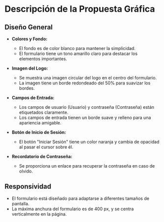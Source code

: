 # Descripción de la Propuesta Gráfica

## Diseño General
- **Colores y Fondo:**
  - El fondo es de color blanco para mantener la simplicidad.
  - El formulario tiene un tono amarillo claro  para destacar los elementos importantes.

- **Imagen del Logo:**
  - Se muestra una imagen circular del logo en el centro del formulario.
  - La imagen tiene un borde redondeado del 50% para suavizar los bordes.

- **Campos de Entrada:**
  - Los campos de usuario (Usuario) y contraseña (Contraseña) están etiquetados claramente.
  - Los campos de entrada tienen un borde suave y relleno para una apariencia amigable.

- **Botón de Inicio de Sesión:**
  - El botón "Iniciar Sesión" tiene un color naranja y cambia de opacidad al pasar el cursor sobre él.

- **Recordatorio de Contraseña:**
  - Se proporciona un enlace para recuperar la contraseña en caso de olvido.

## Responsividad
- El formulario está diseñado para adaptarse a diferentes tamaños de pantalla.
- La máxima anchura del formulario es de 400 px, y se centra verticalmente en la página.

